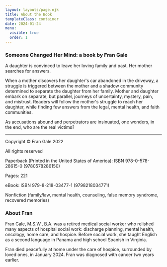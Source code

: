 ```yaml
---
layout: layouts/page.njk
title: About the Book
templateClass: container
date: 2024-01-24
menu:
  visible: true
  order: 1
---
```



### Someone Changed Her Mind: a book by Fran Gale

A daughter is convinced to leave her loving family and past. Her mother searches for answers.

When a mother discovers her daughter's car abandoned in the driveway, a struggle is triggered between the mother and a shadow community determined to separate the daughter from her family. Mother and daughter embark on separate, but parallel, journeys of uncertainty, mystery, pain, and mistrust. Readers will follow the mother's struggle to reach her daughter, while finding few answers from the legal, mental health, and faith communities.

As accusations abound and perpetrators are insinuated, one wonders, in the end, who are the real victims?

------

Copyright © Fran Gale 2022

All rights reserved

Paperback (Printed in the United States of America): ISBN 978-0-578-28615-0 (9780578286150)

Pages: 221

eBook: ISBN 979-8-218-03477-1 (9798218034771)

Nonfiction (family/law, mental health, counseling, false memory syndrome, recovered memories)

### About Fran

Fran Gale, M.S.W., B.A. was a retired medical social worker who relished many aspects of hospital social work: discharge planning, mental health, oncology, home care, and hospice. Before social work, she taught English as a second language in Panama and high school Spanish in Virginia.

Fran died peacefully at home under the care of hospice, surrounded by loved ones, in January 2024. Fran was diagnosed with cancer two years earlier.
